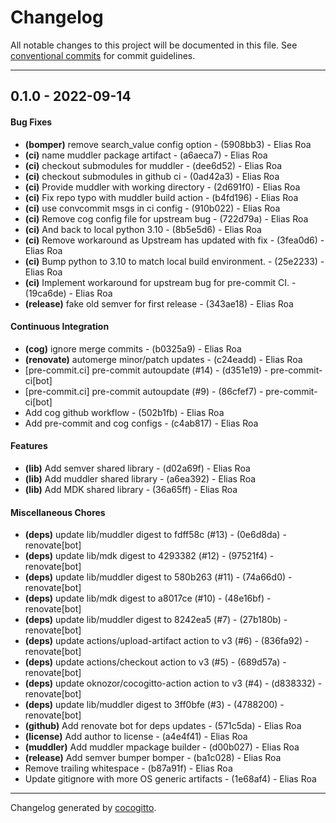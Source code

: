 # Changelog
All notable changes to this project will be documented in this file. See [conventional commits](https://www.conventionalcommits.org/) for commit guidelines.

- - -
## 0.1.0 - 2022-09-14
#### Bug Fixes
- **(bomper)** remove search_value config option - (5908bb3) - Elias Roa
- **(ci)** name muddler package artifact - (a6aeca7) - Elias Roa
- **(ci)** checkout submodules for muddler - (dee6d52) - Elias Roa
- **(ci)** checkout submodules in github ci - (0ad42a3) - Elias Roa
- **(ci)** Provide muddler with working directory - (2d691f0) - Elias Roa
- **(ci)** Fix repo typo with muddler build action - (b4fd196) - Elias Roa
- **(ci)** use convcommit msgs in ci config - (910b022) - Elias Roa
- **(ci)** Remove cog config file for upstream bug - (722d79a) - Elias Roa
- **(ci)** And back to local python 3.10 - (8b5e5d6) - Elias Roa
- **(ci)** Remove workaround as Upstream has updated with fix - (3fea0d6) - Elias Roa
- **(ci)** Bump python to 3.10 to match local build environment. - (25e2233) - Elias Roa
- **(ci)** Implement workaround for upstream bug for pre-commit CI. - (19ca6de) - Elias Roa
- **(release)** fake old semver for first release - (343ae18) - Elias Roa
#### Continuous Integration
- **(cog)** ignore merge commits - (b0325a9) - Elias Roa
- **(renovate)** automerge minor/patch updates - (c24eadd) - Elias Roa
- [pre-commit.ci] pre-commit autoupdate (#14) - (d351e19) - pre-commit-ci[bot]
- [pre-commit.ci] pre-commit autoupdate (#9) - (86cfef7) - pre-commit-ci[bot]
- Add cog github workflow - (502b1fb) - Elias Roa
- Add pre-commit and cog configs - (c4ab817) - Elias Roa
#### Features
- **(lib)** Add semver shared library - (d02a69f) - Elias Roa
- **(lib)** Add muddler shared library - (a6ea392) - Elias Roa
- **(lib)** Add MDK shared library - (36a65ff) - Elias Roa
#### Miscellaneous Chores
- **(deps)** update lib/muddler digest to fdff58c (#13) - (0e6d8da) - renovate[bot]
- **(deps)** update lib/mdk digest to 4293382 (#12) - (97521f4) - renovate[bot]
- **(deps)** update lib/muddler digest to 580b263 (#11) - (74a66d0) - renovate[bot]
- **(deps)** update lib/mdk digest to a8017ce (#10) - (48e16bf) - renovate[bot]
- **(deps)** update lib/muddler digest to 8242ea5 (#7) - (27b180b) - renovate[bot]
- **(deps)** update actions/upload-artifact action to v3 (#6) - (836fa92) - renovate[bot]
- **(deps)** update actions/checkout action to v3 (#5) - (689d57a) - renovate[bot]
- **(deps)** update oknozor/cocogitto-action action to v3 (#4) - (d838332) - renovate[bot]
- **(deps)** update lib/muddler digest to 3ff0bfe (#3) - (4788200) - renovate[bot]
- **(github)** Add renovate bot for deps updates - (571c5da) - Elias Roa
- **(license)** Add author to license - (a4e4f41) - Elias Roa
- **(muddler)** Add muddler mpackage builder - (d00b027) - Elias Roa
- **(release)** Add semver bumper bomper - (ba1c028) - Elias Roa
- Remove trailing whitespace - (b87a91f) - Elias Roa
- Update gitignore with more OS generic artifacts - (1e68af4) - Elias Roa

- - -

Changelog generated by [cocogitto](https://github.com/cocogitto/cocogitto).